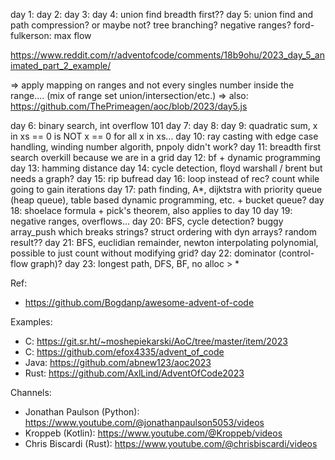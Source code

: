 day 1:
day 2:
day 3:
day 4: union find breadth first??
day 5: union find and path compression? or maybe not? tree branching? negative ranges?
ford-fulkerson: max flow

https://www.reddit.com/r/adventofcode/comments/18b9ohu/2023_day_5_animated_part_2_example/

=> apply mapping on ranges and not every singles number inside the range.... (mix of range set union/intersection/etc.)
=> also: https://github.com/ThePrimeagen/aoc/blob/2023/day5.js

day 6: binary search, int overflow 101
day 7:
day 8:
day 9: quadratic sum, x in xs == 0 is NOT x == 0 for all x in xs...
day 10: ray casting with edge case handling, winding number algorith, pnpoly didn't work?
day 11: breadth first search overkill because we are in a grid
day 12: bf + dynamic programming
day 13: hamming distance
day 14: cycle detection, floyd warshall / brent but needs a graph?
day 15: rip bufread
day 16: loop instead of rec? count while going to gain iterations
day 17: path finding, A*, dijktstra with priority queue (heap queue), table based dynamic programming, etc. + bucket queue?
day 18: shoelace formula + pick's theorem, also applies to day 10
day 19: negative ranges, overflows...
day 20: BFS, cycle detection? buggy array_push which breaks strings? struct ordering with dyn arrays? random result??
day 21: BFS, euclidian remainder, newton interpolating polynomial, possible to just count without modifying grid?
day 22: dominator (control-flow graph)?
day 23: longest path, DFS, BF, no alloc > *

Ref:
- https://github.com/Bogdanp/awesome-advent-of-code

Examples:
- C: https://git.sr.ht/~moshepiekarski/AoC/tree/master/item/2023
- C: https://github.com/efox4335/advent_of_code
- Java: https://github.com/abnew123/aoc2023
- Rust: https://github.com/AxlLind/AdventOfCode2023

Channels:
- Jonathan Paulson (Python): https://www.youtube.com/@jonathanpaulson5053/videos
- Kroppeb (Kotlin): https://www.youtube.com/@Kroppeb/videos
- Chris Biscardi (Rust): https://www.youtube.com/@chrisbiscardi/videos
